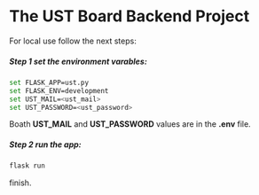 # The UST Board Backend Project

For local use follow the next steps:

##### Step 1 set the environment varables:
```bash
set FLASK_APP=ust.py
set FLASK_ENV=development
set UST_MAIL=<ust_mail>
set UST_PASSWORD=<ust_password>
```
Boath **UST_MAIL** and **UST_PASSWORD** values are in the **.env** file.

##### Step 2 run the app:
``` bash
flask run
```

finish.
